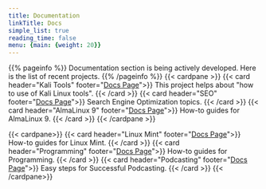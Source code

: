 ```yaml
---
title: Documentation
linkTitle: Docs
simple_list: true
reading_time: false
menu: {main: {weight: 20}}
---
```


{{% pageinfo %}}
Documentation section is being actively developed. Here is the list of recent projects.
{{% /pageinfo %}}
{{< cardpane >}}
  {{< card header="Kali Tools" footer="[Docs Page](/chapter-1-kali-tools/)">}}
    This project helps about "how to use of Kali Linux tools"</a>.
  {{< /card >}}
  {{< card header="SEO" footer="[Docs Page](/seo-search-engine-optimization/)">}}
    Search Engine Optimization topics.
  {{< /card >}}
  {{< card header="AlmaLinux 9" footer="[Docs Page](/almalinux-9-howtos/)">}}
    How-to guides for AlmaLinux 9.
  {{< /card >}}
{{< /cardpane >}}

{{< cardpane>}}
  {{< card header="Linux Mint" footer="[Docs Page](/linuxmint-howtos/)">}}
    How-to guides for Linux Mint.
  {{< /card >}}
  {{< card header="Programming" footer="[Docs Page](/programming-docs/)">}}
    How-to guides for Programming.
  {{< /card >}}
  {{< card header="Podcasting" footer="[Docs Page](/podcasting/)">}}
    Easy steps for Successful Podcasting.
  {{< /card >}}
{{< /cardpane>}}
 
